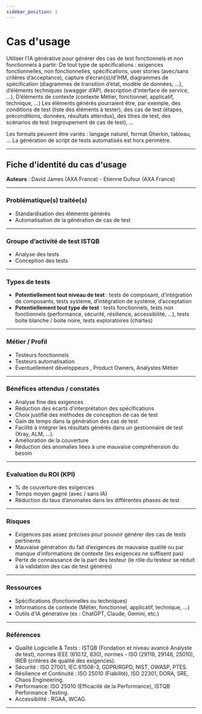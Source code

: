 ```yaml
---
sidebar_position: 1
---
```


# Cas d'usage
Utiliser l'IA générative pour générer des cas de test fonctionnels et non fonctionnels à partir:
De tout type de spécifications : exigences fonctionnelles, non fonctionnelles, spécifications, user stories (avec/sans critères d’acceptance), capture d’écran(s)/d’IHM, diagrammes de spécification (diagrammes de transition d’état, modèle de données, …), d’éléments techniques (swagger d’API, description d’interface de service, …),
D’éléments de contexte (contexte Métier, fonctionnel, applicatif, technique, …)
Les éléments générés pourraient être, par exemple, des conditions de test (liste des éléments à tester), des cas de test (étapes, préconditions, données, résultats attendus), des titres de test, des scénarios de test (regroupement de cas de test), ...

Les formats peuvent être variés : langage naturel, format Gherkin, tableau, …
La génération de script de tests automatisés est hors périmètre.

---
## Fiche d'identité du cas d'usage
**Auteurs** : David James (AXA France) - Etienne Dufour (AXA France)

---
### Problématique(s) traitée(s) 
- Standardisation des éléments générés
- Automatisation de la génération de cas de test

---

### Groupe d’activité de test ISTQB
- Analyse des tests
- Conception des tests

---

### Types de tests
- **Potentiellement tout niveau de test** : tests de composant, d’intégration de composants, tests système, d’intégration de système, d’acceptation
- **Potentiellement tout type de test** : tests fonctionnels, tests non fonctionnels (performance, sécurité, résilience, accessibilité, …), tests boite blanche / boite noire, tests exploratoires (chartes)

---

### Métier / Profil
- Testeurs fonctionnels 
- Testeurs automatisation
- Éventuellement développeurs , Product Owners, Analystes Métier

---

### Bénéfices attendus / constatés 
- Analyse fine des exigences
- Réduction des écarts d'interprétation des spécifications 
- Choix justifié des méthodes de conception de cas de test
- Gain de temps dans la génération des cas de test
- Facilité à intégrer les résultats générés dans un gestionnaire de test (Xray, ALM, …).
- Amélioration de la couverture
- Réduction des anomalies liées à une mauvaise compréhension du besoin

---

### Evaluation du ROI (KPI) 
- % de couverture des exigences
- Temps moyen gagné (avec / sans IA)
- Réduction du taux d’anomalies dans les différentes phases de test

---

### Risques
- Exigences pas assez précises pour pouvoir générer des cas de tests pertinents
- Mauvaise génération du fait d’exigences de mauvaise qualité ou par manque d’informations de contexte (les exigences ne suffisent pas)
- Perte de connaissance de la part des testeur (le rôle du testeur se réduit à la validation des cas de test générés)

---

### Ressources 
- Spécifications (fonctionnelles ou techniques)
- Informations de contexte (Métier, fonctionnel, applicatif, technique, …)
- Outils d’IA générative (ex : ChatGPT, Claude, Gemini, etc.)


---

### Références

- Qualité Logicielle & Tests : ISTQB (Fondation et niveau avancé Analyste de test), normes IEEE (610.12, 830), normes - ISO (29119, 29148, 25010), IREB (critères de qualité des exigences). 	
- Sécurité : ISO 27001, IEC 61508-3, GDPR/RGPD, NIST, OWASP, PTES.
- Résilience et Continuité : ISO 25010 (Fiabilité), ISO 22301, DORA, SRE, Chaos Engineering.
- Performance: ISO 25010 (Efficacité de la Performance), ISTQB Performance Testing.
- Accessibilité : RGAA, WCAG.

---